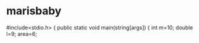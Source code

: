 # marisbaby
#include<stdio.h>
{
public static void main(string[args])
{
int m=10;
double l=9;
area=6;
